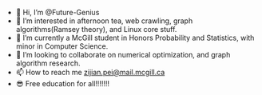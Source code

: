 - 👋 Hi, I’m @Future-Genius
- 👀 I’m interested in afternoon tea, web crawling, graph algorithms(Ramsey theory), and Linux core stuff.
- 🌱 I’m currently a McGill student in Honors Probability and Statistics, with minor in Computer Science.
- 💞️ I’m looking to collaborate on numerical optimization, and graph algorithm research.
- 📫 How to reach me zijian.pei@mail.mcgill.ca
- :sunglasses: Free education for all!!!!!!!

<!---
Future-Genius/Future-Genius is a ✨ special ✨ repository because its `README.md` (this file) appears on your GitHub profile.
You can click the Preview link to take a look at your changes.
--->
